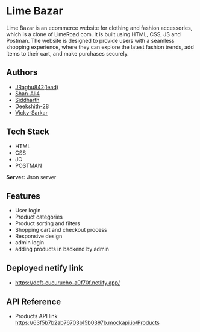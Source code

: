 
# Lime Bazar

Lime Bazar is an ecommerce website for clothing and fashion accessories, which is a clone of LimeRoad.com. It is built using HTML, CSS, JS and Postman. The website is designed to provide users with a seamless shopping experience, where they can explore the latest fashion trends, add items to their cart, and make purchases securely.


## Authors

- [JRaghu842(lead)](https://www.github.com/JRaghu842)
- [Shan-Ali4](https://www.github.com/Shan-Ali4)
- [Siddharth](https://www.github.com/853204)
- [Deekshith-28](https://www.github.com/Deekshith-28)
- [Vicky-Sarkar](https://www.github.com/Vicky-Sarkar)


## Tech Stack

- HTML
- CSS
- JC
- POSTMAN

**Server:** Json server


## Features

- User login
- Product categories 
- Product sorting and filters
- Shopping cart and checkout process
- Responsive design
- admin login
- adding products in backend by admin

## Deployed netify link
- https://deft-cucurucho-a0f70f.netlify.app/

## API Reference

- Products API link
https://63f5b7b2ab76703b15b0397b.mockapi.io/Products

